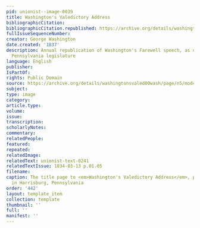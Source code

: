 ```yaml
---
pid: unionist--image-0039
title: Washington's Valedictory Address
bibliographicCitation: 
bibliographicCitation.republished: https://archive.org/details/washingtonsvaled00wash/page/n5/mode/2up
fullIssueSequenceNumber: 
creator: George Washington
date.created: '1837'
description: Annual republication of Washington's Farewell speech, as ordered by the
  Pennsylvania legislature
language: English
publisher: 
IsPartOf: 
rights: Public Domain
source: https://archive.org/details/washingtonsvaled00wash/page/n5/mode/2up
subject: 
type: image
category: 
article.type: 
volume: 
issue: 
transcription: 
scholarlyNotes: 
commentary: 
relatedPeople: 
featured: 
repeated: 
relatedImage: 
relatedText: unionist-text-0241
relatedTextIssue: 1834-03-13 p.01.05
filename: 
caption: The title page to <em>Washington's Valedictory Address</em>, published annually
  in Harrisburg, Pennsylvania
order: '442'
layout: template_item
collection: template
thumbnail: ''
full: ''
manifest: ''
---
```

